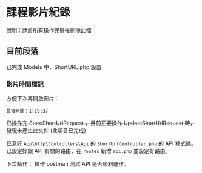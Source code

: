 # 課程影片紀錄

說明：請於所有操作完畢後刪除此檔

## 目前段落

已完成 Models 中，ShortURL.php 設置

### 影片時間標記

方便下次再開啟影片：

    最後時間：1:19:37

~~已操作完 StoreShortUrlRequest ，目前正要操作 UpdateShortUrlRequest 時，發現未產生此文件~~ (此項目已完成)

已寫好 `App\http\Controllers\Api` 的 `ShortUrlController.php` 的 API 程式碼。
已設定好跟 API 有關的路由，在 `routes` 新增 `api.php` 並設定好路由。

下次動作：
操作 postman 測試 API 是否順利運作。
